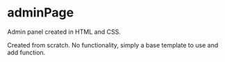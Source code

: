 # adminPage

Admin panel created in HTML and CSS.

Created from scratch. No functionality, simply a base template to use and add function.
